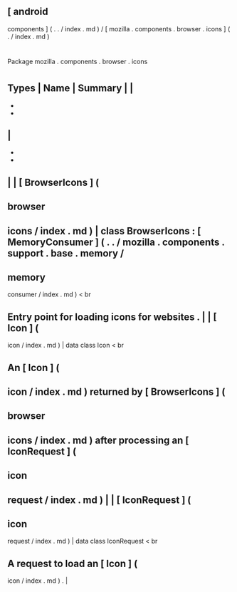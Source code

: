 [
android
-
components
]
(
.
.
/
index
.
md
)
/
[
mozilla
.
components
.
browser
.
icons
]
(
.
/
index
.
md
)
#
#
Package
mozilla
.
components
.
browser
.
icons
#
#
#
Types
|
Name
|
Summary
|
|
-
-
-
|
-
-
-
|
|
[
BrowserIcons
]
(
-
browser
-
icons
/
index
.
md
)
|
class
BrowserIcons
:
[
MemoryConsumer
]
(
.
.
/
mozilla
.
components
.
support
.
base
.
memory
/
-
memory
-
consumer
/
index
.
md
)
<
br
>
Entry
point
for
loading
icons
for
websites
.
|
|
[
Icon
]
(
-
icon
/
index
.
md
)
|
data
class
Icon
<
br
>
An
[
Icon
]
(
-
icon
/
index
.
md
)
returned
by
[
BrowserIcons
]
(
-
browser
-
icons
/
index
.
md
)
after
processing
an
[
IconRequest
]
(
-
icon
-
request
/
index
.
md
)
|
|
[
IconRequest
]
(
-
icon
-
request
/
index
.
md
)
|
data
class
IconRequest
<
br
>
A
request
to
load
an
[
Icon
]
(
-
icon
/
index
.
md
)
.
|
